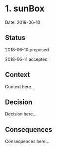 # 1. sunBox

Date: 2018-06-10

## Status

2018-06-10 proposed

2018-06-11 accepted

## Context

Context here...

## Decision

Decision here...

## Consequences

Consequences here...
